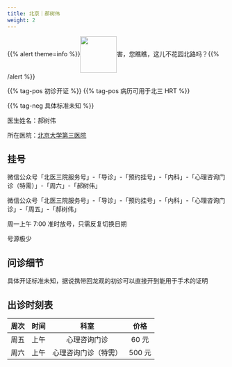 ```yaml
---
title: 北京｜郝树伟
weight: 2
---
```


{{% alert theme=info %}}<img src="/images/hybl.jpg" style="display: inline; height:6em;vertical-align: middle;" />害，您瞧瞧，这儿不花园北路吗？{{% /alert %}}

{{% tag-pos 初诊开证 %}} {{% tag-pos 病历可用于北三 HRT %}}

{{% tag-neg 具体标准未知 %}}

医生姓名：郝树伟

所在医院：[北京大学第三医院](https://amap.com/place/B000A7CGSS)

## 挂号

微信公众号「北医三院服务号」-「导诊」-「预约挂号」-「内科」-「心理咨询门诊（特需）」-「周六」-「郝树伟」

微信公众号「北医三院服务号」-「导诊」-「预约挂号」-「内科」-「心理咨询门诊」-「周五」-「郝树伟」

周一上午 7:00 准时放号，只需反复切换日期

号源极少

## 问诊细节

具体开证标准未知，据说携带回龙观的初诊可以直接开到能用于手术的证明

## 出诊时刻表

| 周次 | 时间 |         科室         |  价格  |
| :--: | :--: | :------------------: | :----: |
| 周五 | 上午 |     心理咨询门诊     | 60 元  |
| 周六 | 上午 | 心理咨询门诊（特需） | 500 元 |
